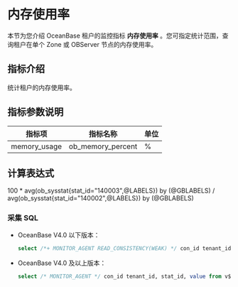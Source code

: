# 内存使用率

本节为您介绍 OceanBase 租户的监控指标 **内存使用率** 。您可指定统计范围，查询租户在单个 Zone 或 OBServer 节点的内存使用率。

## 指标介绍

统计租户的内存使用率。

## 指标参数说明

|      指标项       |         指标名称         | 单位 |
|----------------|----------------------|--------|
| memory_usage | ob_memory_percent | %      |

## 计算表达式

100 * avg(ob_sysstat{stat_id="140003",@LABELS}) by (@GBLABELS) / avg(ob_sysstat{stat_id="140002",@LABELS}) by (@GBLABELS)

### 采集 SQL

* OceanBase V4.0 以下版本：

  ```sql
  select /*+ MONITOR_AGENT READ_CONSISTENCY(WEAK) */ con_id tenant_id, stat_id, value from v$sysstat where stat_id IN (140003,140002) and (con_id > 1000 or con_id = 1) and class < 1000
  ```

* OceanBase V4.0 及以上版本：

  ```sql
  select /* MONITOR_AGENT */ con_id tenant_id, stat_id, value from v$sysstat, DBA_OB_TENANTS where stat_id IN (140003,140002) and (con_id > 1000 or con_id = 1) and class < 1000
  ```

